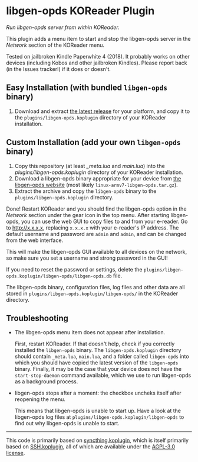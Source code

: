 # libgen-opds KOReader Plugin

*Run libgen-opds server from within KOReader.*

This plugin adds a menu item to start and stop the libgen-opds server in the *Network* section of the KOReader menu.

Tested on jailbroken Kindle Paperwhite 4 (2018). It probably works on other devices (including Kobos and other jailbroken Kindles). Please report back (in the Issues tracker!) if it does or doesn't.

## Easy Installation (with bundled `libgen-opds` binary)

1. Download and extract [the latest release](https://github.com/b-/libgen-opds.koplugin/releases/latest) for your platform, and copy it to the `plugins/libgen-opds.koplugin` directory of your KOReader installation.

## Custom Installation (add your own `libgen-opds` binary)

1. Copy this repository (at least *_meta.lua* and *main.lua*) into the *plugins/libgen-opds.koplugin* directory of your KOReader installation.
2. Download a libgen-opds binary appropriate for your device from [the libgen-opds website](https://github.com/libgen-opds/libgen-opds/releases/latest) (most likely `linux-armv7-libgen-opds.tar.gz`).
3. Extract the archive and copy the `libgen-opds` binary to the `plugins/libgen-opds.koplugin` directory.

Done! Restart KOReader and you should find the libgen-opds option in the *Network* section under the gear icon in the top menu. After starting libgen-opds, you can use the web GUI to copy files to and from your e-reader. Go to <http://x.x.x.x>, replacing `x.x.x.x` with your e-reader's IP address. The default username and password are `admin` and `admin`, and can be changed from the web interface.

   This will make the libgen-opds GUI available to all devices on the network, so make sure you set a username and strong password in the GUI!

   If you need to reset the password or settings, delete the `plugins/libgen-opds.koplugin/libgen-opds/libgen-opds.db` file.

The libgen-opds binary, configuration files, log files and other data are all stored in `plugins/libgen-opds.koplugin/libgen-opds/` in the KOReader directory.

## Troubleshooting

- The libgen-opds menu item does not appear after installation.

  First, restart KOReader. If that doesn't help, check if you correctly installed the `libgen-opds` binary. The `libgen-opds.koplugin` directory should contain `_meta.lua`, `main.lua`, and a folder called `libgen-opds` into which you should have copied the latest version of the `libgen-opds` binary. Finally, it may be the case that your device does not have the `start-stop-daemon` command available, which we use to run libgen-opds as a background process.

- libgen-opds stops after a moment: the checkbox uncheks itself after reopening the menu.

  This means that libgen-opds is unable to start up. Have a look at the libgen-opds log files at `plugins/libgen-opds.koplugin/libgen-opds` to find out why libgen-opds is unable to start.

---

This code is primarily based on [syncthing.koplugin](https://github.com/arthurrump/syncthing.koplugin), which is itself primarily based on [SSH.koplugin](https://github.com/koreader/koreader/tree/master/plugins/SSH.koplugin), all of which are available under the [AGPL-3.0 license](https://github.com/koreader/koreader/blob/master/COPYING).
